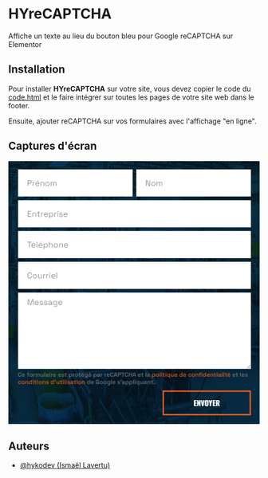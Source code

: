 
# HYreCAPTCHA

Affiche un texte au lieu du bouton bleu pour Google reCAPTCHA sur Elementor


## Installation

Pour installer **HYreCAPTCHA** sur votre site, vous devez copier le code du [code.html](https://github.com/hykodev/HYreCAPTCHA/blob/main/code.html) et le faire intégrer sur toutes les pages de votre site web dans le footer.

Ensuite, ajouter reCAPTCHA sur vos formulaires avec l'affichage "en ligne".


## Captures d'écran

![Screenshot](https://github.com/hykodev/hyrecaptcha/blob/main/screenshot.png?raw=true)


## Auteurs

- [@hykodev (Ismaël Lavertu)](https://github.com/hykodev)




